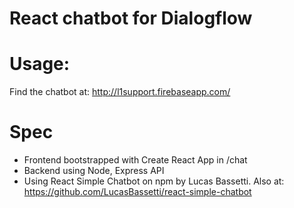 # React chatbot for Dialogflow

# Usage:
Find the chatbot at: 
http://l1support.firebaseapp.com/

# Spec
* Frontend bootstrapped with Create React App in /chat
* Backend using Node, Express API
* Using React Simple Chatbot on npm by Lucas Bassetti. Also at: https://github.com/LucasBassetti/react-simple-chatbot
